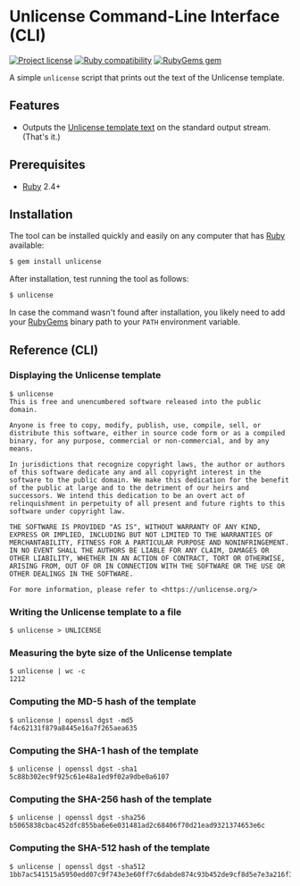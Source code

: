 # Unlicense Command-Line Interface (CLI)

[![Project license](https://img.shields.io/badge/license-Public%20Domain-blue.svg)](https://unlicense.org)
[![Ruby compatibility](https://img.shields.io/badge/ruby-2.4%2B-blue)](https://rubygems.org/gems/unlicense)
[![RubyGems gem](https://img.shields.io/gem/v/unlicense.svg)](https://rubygems.org/gems/unlicense)

A simple `unlicense` script that prints out the text of the Unlicense template.

## Features

- Outputs the [Unlicense template text](https://unlicense.org/UNLICENSE)
  on the standard output stream. (That's it.)

## Prerequisites

- [Ruby](https://www.ruby-lang.org/en/) 2.4+

## Installation

The tool can be installed quickly and easily on any computer that has [Ruby]
available:

```bash
$ gem install unlicense
```

After installation, test running the tool as follows:

```bash
$ unlicense
```

In case the command wasn't found after installation, you likely need to add
your [RubyGems] binary path to your `PATH` environment variable.

[Ruby]:     https://www.ruby-lang.org/en/
[RubyGems]: https://guides.rubygems.org/faqs/

## Reference (CLI)

### Displaying the Unlicense template

```
$ unlicense
This is free and unencumbered software released into the public domain.

Anyone is free to copy, modify, publish, use, compile, sell, or
distribute this software, either in source code form or as a compiled
binary, for any purpose, commercial or non-commercial, and by any
means.

In jurisdictions that recognize copyright laws, the author or authors
of this software dedicate any and all copyright interest in the
software to the public domain. We make this dedication for the benefit
of the public at large and to the detriment of our heirs and
successors. We intend this dedication to be an overt act of
relinquishment in perpetuity of all present and future rights to this
software under copyright law.

THE SOFTWARE IS PROVIDED "AS IS", WITHOUT WARRANTY OF ANY KIND,
EXPRESS OR IMPLIED, INCLUDING BUT NOT LIMITED TO THE WARRANTIES OF
MERCHANTABILITY, FITNESS FOR A PARTICULAR PURPOSE AND NONINFRINGEMENT.
IN NO EVENT SHALL THE AUTHORS BE LIABLE FOR ANY CLAIM, DAMAGES OR
OTHER LIABILITY, WHETHER IN AN ACTION OF CONTRACT, TORT OR OTHERWISE,
ARISING FROM, OUT OF OR IN CONNECTION WITH THE SOFTWARE OR THE USE OR
OTHER DEALINGS IN THE SOFTWARE.

For more information, please refer to <https://unlicense.org/>
```

### Writing the Unlicense template to a file

```
$ unlicense > UNLICENSE
```

### Measuring the byte size of the Unlicense template

```
$ unlicense | wc -c
1212
```

### Computing the MD-5 hash of the template

```
$ unlicense | openssl dgst -md5
f4c62131f879a8445e16a7f265aea635
```

### Computing the SHA-1 hash of the template

```
$ unlicense | openssl dgst -sha1
5c88b302ec9f925c61e48a1ed9f02a9dbe0a6107
```

### Computing the SHA-256 hash of the template

```
$ unlicense | openssl dgst -sha256
b5065838cbac452dfc855ba6e6e031481ad2c68406f70d21ead9321374653e6c
```

### Computing the SHA-512 hash of the template

```
$ unlicense | openssl dgst -sha512
1bb7ac541515a5950edd07c9f743e3e60ff7c6dabde874c93b452de9cf8d5e7e3a216f318553ab16a234e79d29d319d6c1da37aa63ff4f09860614ec28a1f0b8
```
